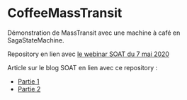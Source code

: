# CoffeeMassTransit
Démonstration de MassTransit avec une machine à café en SagaStateMachine.

Repository en lien avec [le webinar SOAT du 7 mai 2020](https://youtu.be/dMAtxIPqKfQ)

Article sur le blog SOAT en lien avec ce repository : 
- [Partie 1](https://blog.soat.fr/2020/05/facilitez-les-echanges-entre-vos-microservices-en-net-core-avec-masstransit/)
- [Partie 2](https://blog.soat.fr/2020/06/sagas-et-machine-a-etats-au-sein-de-votre-architecture-micro-services-grace-a-masstransit/)
